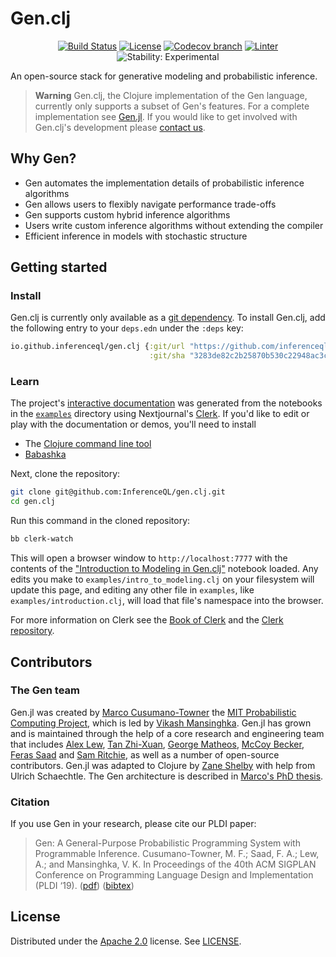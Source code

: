 # Gen.clj

<div align="center">

[![Build Status][build-status]][build-status-url]
[![License][license]][license-url]
[![Codecov branch][codecov]][codecov-url]
[![Linter][linter]][linter-url]
![Stability: Experimental][experimental-badge]

</div>

An open-source stack for generative modeling and probabilistic inference.

> **Warning**
> Gen.clj, the Clojure implementation of the Gen language, currently only
> supports a subset of Gen's features. For a complete implementation see
> [Gen.jl](https://github.com/probcomp/Gen.jl). If you would like to get
> involved with Gen.clj's development please [contact
> us](mailto:contributing@zane.io).

## Why Gen?

- Gen automates the implementation details of probabilistic inference algorithms
- Gen allows users to flexibly navigate performance trade-offs
- Gen supports custom hybrid inference algorithms
- Users write custom inference algorithms without extending the compiler
- Efficient inference in models with stochastic structure

## Getting started

### Install

Gen.clj is currently only available as a [git
dependency](https://clojure.org/guides/deps_and_cli#_using_git_libraries). To
install Gen.clj, add the following entry to your `deps.edn` under the `:deps`
key:

``` clojure
io.github.inferenceql/gen.clj {:git/url "https://github.com/inferenceql/gen.clj"
                               :git/sha "3283de82c2b25870b530c22948ac3cdc1b6996d4"}
```

### Learn

The project's [interactive documentation][gen-clj-url] was generated from
the notebooks in the
[`examples`](https://github.com/InferenceQL/gen.clj/tree/main/examples)
directory using Nextjournal's [Clerk][clerk-url]. If you'd like to edit or play
with the documentation or demos, you'll need to install

- The [Clojure command line tool](https://clojure.org/guides/install_clojure)
- [Babashka](https://github.com/babashka/babashka#installation)

Next, clone the repository:

```bash
git clone git@github.com:InferenceQL/gen.clj.git
cd gen.clj
```

Run this command in the cloned repository:

```sh
bb clerk-watch
```

This will open a browser window to `http://localhost:7777` with the contents of
the ["Introduction to Modeling in
Gen.clj"](https://github.com/InferenceQL/gen.clj/blob/main/examples/intro_to_modeling.clj)
notebook loaded. Any edits you make to `examples/intro_to_modeling.clj` on your
filesystem will update this page, and editing any other file in `examples`, like
`examples/introduction.clj`, will load that file's namespace into the browser.

For more information on Clerk see the [Book of
Clerk](https://book.clerk.vision/) and the [Clerk
repository](https://github.com/nextjournal/clerk).

## Contributors

### The Gen team

Gen.jl was created by [Marco Cusumano-Towner](https://www.mct.dev/) the [MIT
Probabilistic Computing Project](http://probcomp.csail.mit.edu/), which is led
by [Vikash Mansinghka](http://probcomp.csail.mit.edu/principal-investigator/).
Gen.jl has grown and is maintained through the help of a core research and
engineering team that includes [Alex Lew](http://alexlew.net/), [Tan
Zhi-Xuan](https://github.com/ztangent/), [George
Matheos](https://www.linkedin.com/in/george-matheos-429982160/), [McCoy
Becker](https://femtomc.github.io/), [Feras Saad](http://fsaad.mit.edu/) and
[Sam Ritchie](https://samritchie.io), as well as a number of open-source
contributors. Gen.jl was adapted to Clojure by [Zane Shelby](https://zane.io)
with help from Ulrich Schaechtle. The Gen architecture is described in [Marco's
PhD thesis](https://www.mct.dev/assets/mct-thesis.pdf).

### Citation

If you use Gen in your research, please cite our PLDI paper:

> Gen: A General-Purpose Probabilistic Programming System with Programmable
> Inference. Cusumano-Towner, M. F.; Saad, F. A.; Lew, A.; and Mansinghka, V. K.
> In Proceedings of the 40th ACM SIGPLAN Conference on Programming Language
> Design and Implementation (PLDI ‘19).
> ([pdf](https://dl.acm.org/doi/10.1145/3314221.3314642))
> ([bibtex](https://www.gen.dev/assets/gen-pldi.txt))


## License

Distributed under the [Apache 2.0](LICENSE) license. See [LICENSE](LICENSE).

[build-status-url]: https://github.com/InferenceQL/gen.clj/actions/workflows/tests.yaml?query=branch%3Amain
[build-status]: https://github.com/InferenceQL/gen.clj/workflows/tests/badge.svg?branch=main
[clerk-url]: https://github.com/nextjournal/clerk
[codecov-url]: https://codecov.io/github/inferenceql/gen.clj
[codecov]: https://img.shields.io/codecov/c/github/inferenceql/gen.clj/main.svg?maxAge=3600
[experimental-badge]: https://img.shields.io/badge/stability-experimental-orange.svg
[gen-clj-url]: https://github.clerk.garden/inferenceql/gen.clj
[license-url]: LICENSE
[license]: https://img.shields.io/badge/License-Apache_2.0-brightgreen.svg
[linter-url]: https://github.com/InferenceQL/gen.clj/actions/workflows/linter.yaml?query=branch%3Amain
[linter]: https://github.com/InferenceQL/gen.clj/workflows/linter/badge.svg?branch=main
